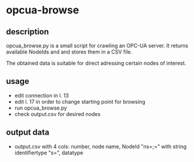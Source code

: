 # opcua-browse

## description
opcua_browse.py is a small script for crawling an OPC-UA server. It returns available NodeIds and and stores them in a CSV file.

The obtained data is suitable for direct adressing certain nodes of interest.

## usage
- edit connection in l. 13
- edit l. 17 in order to change starting point for browsing
- run opcua_browse.py
- check output.csv for desired nodes

## output data
- output.csv with 4 cols: number,  node name, NodeId "ns=<namespaceIndex>;<identifiertype>=<identifier>" with string identifiertype "s=", datatype
